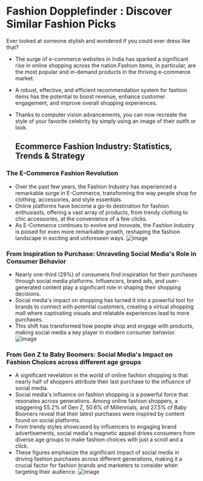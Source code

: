 # Fashion Dopplefinder : Discover Similar Fashion Picks
Ever looked at someone stylish and wondered if you could ever dress like that?

- The surge of e-commerce websites in India has sparked a significant rise in online shopping across the nation.Fashion items, in particular, are the most popular and in-demand products in the thriving e-commerce market.
- A robust, effective, and efficient recommendation system for fashion items has the potential to boost revenue, enhance customer engagement, and improve overall shopping experiences.
- Thanks to computer vision advancements, you can now recreate the style of your favorite celebrity by simply using an image of their outfit or look.

  ## Ecommerce Fashion Industry: Statistics, Trends & Strategy

### The E-Commerce Fashion Revolution
- Over the past few years, the Fashion Industry has experienced a remarkable surge in E-Commerce, transforming the way people shop for clothing, accessories, and style essentials.
- Online platforms have become a go-to destination for fashion enthusiasts, offering a vast array of products, from trendy clothing to chic accessories, at the convenience of a few clicks.
-  As E-Commerce continues to evolve and innovate, the Fashion Industry is poised for even more remarkable growth, reshaping the fashion landscape in exciting and unforeseen ways.
![image](https://github.com/MUSKAN1903/Fashion-Dopplefinder/assets/70433658/7b6316fc-64ac-429d-8395-6ede3321c48c)

### From Inspiration to Purchase: Unraveling Social Media's Role in Consumer Behavior
- Nearly one-third (29%) of consumers find inspiration for their purchases through social media platforms. Influencers, brand ads, and user-generated content play a significant role in shaping their shopping decisions.
- Social media's impact on shopping has turned it into a powerful tool for brands to connect with potential customers, creating a virtual shopping mall where captivating visuals and relatable experiences lead to more purchases.
- This shift has transformed how people shop and engage with products, making social media a key player in modern consumer behavior.
![image](https://github.com/MUSKAN1903/Fashion-Dopplefinder/assets/70433658/1412006f-c92b-4244-8e90-768e93873e46)

### From Gen Z to Baby Boomers: Social Media's Impact on Fashion Choices across different age groups
- A significant revelation in the world of online fashion shopping is that nearly half of shoppers attribute their last purchase to the influence of social media.
- Social media's influence on fashion shopping is a powerful force that resonates across generations. Among online fashion shoppers, a staggering 55.2% of Gen Z, 50.6% of Millennials, and 27.5% of Baby Boomers reveal that their latest purchases were inspired by content found on social platforms.
- From trendy styles showcased by influencers to engaging brand advertisements, social media's magnetic appeal drives consumers from diverse age groups to make fashion choices with just a scroll and a click.
- These figures emphasize the significant impact of social media in driving fashion purchases across different generations, making it a crucial factor for fashion brands and marketers to consider when targeting their audience.
![image](https://github.com/MUSKAN1903/Fashion-Dopplefinder/assets/70433658/98c1edf4-c6cf-4a2a-ae17-43a75df0c3a8)












